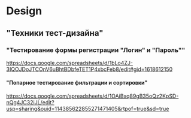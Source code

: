 # Design
## "Техники тест-дизайна"
### "Тестирование формы регистрации "Логин" и "Пароль""
https://docs.google.com/spreadsheets/d/1bLo4ZJ-3IQOJDoJTCOnV6uBhtBDbfeTET1P4xbcFeb8/edit#gid=1618612150
#### "Попарное тестирование фильтрации и сортировки"
https://docs.google.com/spreadsheets/d/1OAiBxq89gB35oQz2KpSD-nQg4JC32iJL/edit?usp=sharing&ouid=114385622855271471405&rtpof=true&sd=true

